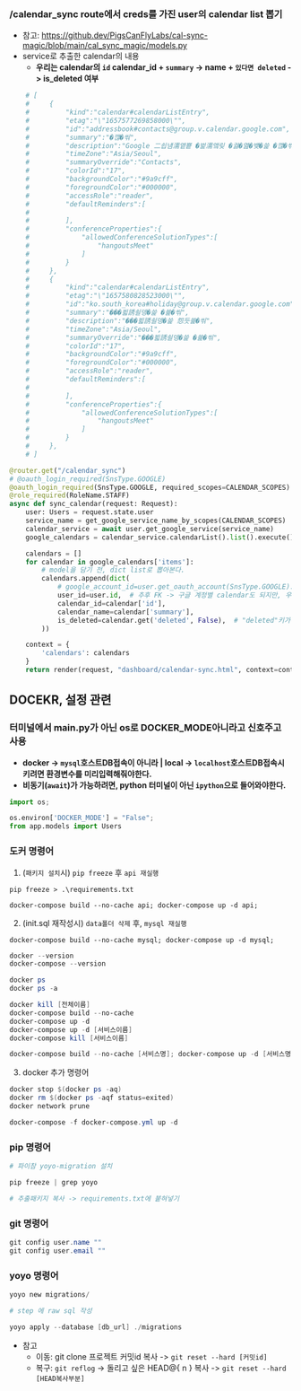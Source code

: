 ### /calendar_sync route에서  creds를 가진 user의 calendar list 뽑기
- 참고: https://github.dev/PigsCanFlyLabs/cal-sync-magic/blob/main/cal_sync_magic/models.py
- service로 추출한 calendar의 내용
    - **우리는 calendar의 `id` calendar_id + `summary` -> name + `있다면 deleted` -> is_deleted 여부**
```python
    # [
    #     {
    #         "kind":"calendar#calendarListEntry",
    #         "etag":"\"1657577269858000\"",
    #         "id":"addressbook#contacts@group.v.calendar.google.com",
    #         "summary":"�깮�씪",
    #         "description":"Google 二쇱냼濡앹뿉 �벑濡앸맂 �궗�엺�뱾�쓽 �깮�씪, 湲곕뀗�씪, 湲고� �씪�젙 �궇吏쒕�� �몴�떆�빀�땲�떎.",
    #         "timeZone":"Asia/Seoul",
    #         "summaryOverride":"Contacts",
    #         "colorId":"17",
    #         "backgroundColor":"#9a9cff",
    #         "foregroundColor":"#000000",
    #         "accessRole":"reader",
    #         "defaultReminders":[
    #
    #         ],
    #         "conferenceProperties":{
    #             "allowedConferenceSolutionTypes":[
    #                 "hangoutsMeet"
    #             ]
    #         }
    #     },
    #     {
    #         "kind":"calendar#calendarListEntry",
    #         "etag":"\"1657580828523000\"",
    #         "id":"ko.south_korea#holiday@group.v.calendar.google.com",
    #         "summary":"���븳誘쇨뎅�쓽 �쑕�씪",
    #         "description":"���븳誘쇨뎅�쓽 怨듯쑕�씪",
    #         "timeZone":"Asia/Seoul",
    #         "summaryOverride":"���븳誘쇨뎅�쓽 �쑕�씪",
    #         "colorId":"17",
    #         "backgroundColor":"#9a9cff",
    #         "foregroundColor":"#000000",
    #         "accessRole":"reader",
    #         "defaultReminders":[
    #
    #         ],
    #         "conferenceProperties":{
    #             "allowedConferenceSolutionTypes":[
    #                 "hangoutsMeet"
    #             ]
    #         }
    #     },
    # ]
```
```python
@router.get("/calendar_sync")
# @oauth_login_required(SnsType.GOOGLE)
@oauth_login_required(SnsType.GOOGLE, required_scopes=CALENDAR_SCOPES)
@role_required(RoleName.STAFF)
async def sync_calendar(request: Request):
    user: Users = request.state.user
    service_name = get_google_service_name_by_scopes(CALENDAR_SCOPES)
    calendar_service = await user.get_google_service(service_name)
    google_calendars = calendar_service.calendarList().list().execute()

    calendars = []
    for calendar in google_calendars['items']:
        # model을 담기 전, dict list로 뽑아본다.
        calendars.append(dict(
            # google_account_id=user.get_oauth_account(SnsType.GOOGLE).id,  # 추후 FK
            user_id=user.id,  # 추후 FK -> 구글 계정별 calendar도 되지만, 우리는 google계정 1개만 사용 + Users에 딸린 calendar를 바로 찾을 수 있다.
            calendar_id=calendar['id'],
            calendar_name=calendar['summary'],
            is_deleted=calendar.get('deleted', False),  # "deleted"키가 포함되어있고, True면 삭제 된 것. 없을 수 있어서 .get()
        ))

    context = {
        'calendars': calendars
    }
    return render(request, "dashboard/calendar-sync.html", context=context)

```
## DOCEKR, 설정 관련

### 터미널에서 main.py가 아닌 os로 DOCKER_MODE아니라고 신호주고 사용

- **docker -> `mysql`호스트DB접속이 아니라 | local -> `localhost`호스트DB접속시키려면 환경변수를 미리입력해줘야한다.**
- **비동기(`await`)가 가능하려면, python 터미널이 아닌 `ipython`으로 들어와야한다.**

```python
import os;

os.environ['DOCKER_MODE'] = "False";
from app.models import Users
```

### 도커 명령어

1. (`패키지 설치`시) `pip freeze` 후 `api 재실행`

```shell
pip freeze > .\requirements.txt

docker-compose build --no-cache api; docker-compose up -d api;
```

2. (init.sql 재작성시) `data폴더 삭제` 후, `mysql 재실행`

```shell
docker-compose build --no-cache mysql; docker-compose up -d mysql;
```

```powershell
docker --version
docker-compose --version

docker ps
docker ps -a 

docker kill [전체이름]
docker-compose build --no-cache
docker-compose up -d 
docker-compose up -d [서비스이름]
docker-compose kill [서비스이름]

docker-compose build --no-cache [서비스명]; docker-compose up -d [서비스명];

```

3. docker 추가 명령어

```powershell
docker stop $(docker ps -aq)
docker rm $(docker ps -aqf status=exited)
docker network prune 

docker-compose -f docker-compose.yml up -d
```

### pip 명령어

```powershell
# 파이참 yoyo-migration 설치

pip freeze | grep yoyo

# 추출패키지 복사 -> requirements.txt에 붙혀넣기

```

### git 명령어

```powershell
git config user.name "" 
git config user.email "" 

```

### yoyo 명령어

```powershell
yoyo new migrations/

# step 에 raw sql 작성

yoyo apply --database [db_url] ./migrations 
```

- 참고
    - 이동: git clone 프로젝트 커밋id 복사 -> `git reset --hard [커밋id]`
    - 복구: `git reflog` -> 돌리고 싶은 HEAD@{ n } 복사 -> `git reset --hard [HEAD복사부분]`
